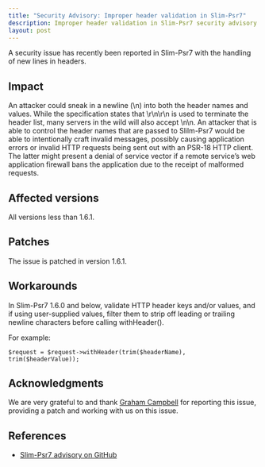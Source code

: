 ```yaml
---
title: "Security Advisory: Improper header validation in Slim-Psr7"
description: Improper header validation in Slim-Psr7 security advisory released for v1.6.0 and below. This advisory has been assigned CVE-2023-30536. Please upgrade to 1.6.1 to resolve this issue.
layout: post
---
```


A security issue has recently been reported in Slim-Psr7 with the handling of new lines in headers.  

## Impact

An attacker could sneak in a newline (\n) into both the header names and values. While the specification states that \r\n\r\n is used to terminate the header list, many servers in the wild will also accept \n\n. An attacker that is able to control the header names that are passed to Slilm-Psr7 would be able to intentionally craft invalid messages, possibly causing application errors or invalid HTTP requests being sent out with an PSR-18 HTTP client. The latter might present a denial of service vector if a remote service’s web application firewall bans the application due to the receipt of malformed requests.

## Affected versions

All versions less than 1.6.1.

## Patches

The issue is patched in version 1.6.1.

## Workarounds

In Slim-Psr7 1.6.0 and below, validate HTTP header keys and/or values, and if using user-supplied values, filter them to strip off leading or trailing newline characters before calling withHeader().

For example:

    $request = $request->withHeader(trim($headerName), trim($headerValue));

## Acknowledgments

We are very grateful to and thank <a href="https://gjcampbell.co.uk/">Graham Campbell</a> for reporting this issue, providing a patch and working with us on this issue.

## References

* <a href="https://github.com/slimphp/Slim-Psr7/security/advisories/GHSA-q2qj-628g-vhfw">Slim-Psr7 advisory on GitHub</a>
